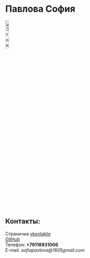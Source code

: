 <!doctype html>
<html>
<head>
<meta charset="utf-8">
<title>Моя личная страничка</title>
</head>
<body>
<left><h1>Павлова София</h1></left>
<left><img alt="Это я" width=15%" src="https://sun9-25.userapi.com/c857720/v857720756/c506b/vjTUF8m5WeM.jpg"></left>
<br/>
<h2>Контакты:</h2>
Страничка <a href=https://vk.com/id170083771>vkontakte</a>
<br/>
<a href=https://https//github.com/sofia-hud>GitHub</a>
<br/>
Телефон: <b>+79118931006</b>
<br/>
E-mail: <i>sofiapavlova@1605gmail.com</i>
</body>
</html>
